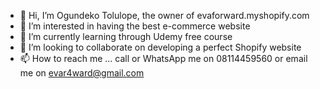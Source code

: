 - 👋 Hi, I’m Ogundeko Tolulope, the owner of evaforward.myshopify.com
- 👀 I’m interested in having the best e-commerce website
- 🌱 I’m currently learning through Udemy free course
- 💞️ I’m looking to collaborate on developing a perfect Shopify website
- 📫 How to reach me ... call or WhatsApp me on 08114459560 or email me on evar4ward@gmail.com

<!---
Evaforward/Evaforward is a ✨ special ✨ repository because its `README.md` (this file) appears on your GitHub profile.
You can click the Preview link to take a look at your changes.
--->
